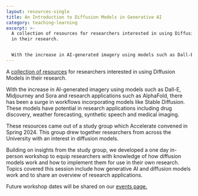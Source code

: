 ```yaml
---
layout: resources-single
title: An Introduction to Diffusion Models in Generative AI
category: teaching-learning
excerpt: >-
  A collection of resources for researchers interested in using Diffusion Models
  in their research. 


  With the increase in AI-generated imagery using models such as Dall-E, Midjourney and Sora and research applications such as AlphaFold, there has been a surge in workflows incorporating models like Stable Diffusion. These models have potential in research applications including drug discovery, weather forecasting, synthetic speech and medical imaging.
---
```

A [collection of resources](https://docs.science.ai.cam.ac.uk/diffusion-models/) for researchers interested in using Diffusion Models in their research. 

With the increase in AI-generated imagery using models such as Dall-E, Midjourney and Sora and research applications such as AlphaFold, there has been a surge in workflows incorporating models like Stable Diffusion. These models have potential in research applications including drug discovery, weather forecasting, synthetic speech and medical imaging.

These resources came out of a study group which Accelerate convened in Spring 2024. This group drew together researchers from across the University with an interest in diffusion models. 

Building on insights from the study group, we developed a one day in-person workshop to equip researchers with knowledge of how diffusion models work and how to implement them for use in their own research. Topics covered this session include how generative AI and diffusion models work and to share an overview of research applications.

Future workshop dates will be shared on our [events page.](https://science.ai.cam.ac.uk/events)